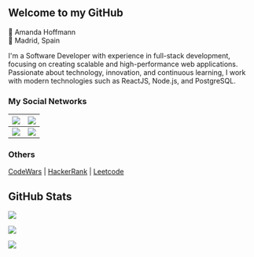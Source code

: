 ## Welcome to my GitHub  

:bust_in_silhouette: Amanda Hoffmann  
:round_pushpin: Madrid, Spain  

I'm a Software Developer with experience in full-stack development, focusing on creating scalable and high-performance web applications. Passionate about technology, innovation, and continuous learning, I work with modern technologies such as ReactJS, Node.js, and PostgreSQL.  

### My Social Networks  

| [![](https://www.vectorlogo.zone/logos/gmail/gmail-ar21.svg)](mailto:amandahoffmann96@gmail.com) | [![](https://www.vectorlogo.zone/logos/medium/medium-ar21.svg)](https://medium.com/@amandahp) |  
|-------------------------------------------------------------------------------------------------|-------------------------------------------------------------|  
| [![](https://www.vectorlogo.zone/logos/linkedin/linkedin-ar21.svg)](https://www.linkedin.com/in/amanda-hoffmann/) |  [![]((https://static.wikia.nocookie.net/logopedia/images/a/a7/Vercel_favicon.svg/revision/latest?cb=20221026155821))](https://amandahoffmann.vercel.app/)
### Others  

[CodeWars](https://www.codewars.com/users/amandahp) | [HackerRank](https://www.hackerrank.com/amandahoffmann96) | [Leetcode](https://leetcode.com/amandahoffmann96/)  

## GitHub Stats  

[![](http://github-readme-streak-stats.herokuapp.com?user=amandahp&theme=github-green-purple&hide_border=true)](https://git.io/streak-stats)  

[![](https://awesome-github-stats.azurewebsites.net/user-stats/amandahp?cardType=octocat&theme=midnight-purple&Text=7DCE13&Background=000000&Title=FA2FB5&Ring=FA2FB5)](https://awesome-github-stats.azurewebsites.net/index.html?cardType=octocat&theme=midnight-purple&Text=7DCE13&Background=000000&Title=FA2FB5&Ring=FA2FB5)  

![](https://visitor-badge.laobi.icu/badge?page_id=amandahp.amandahp)  

